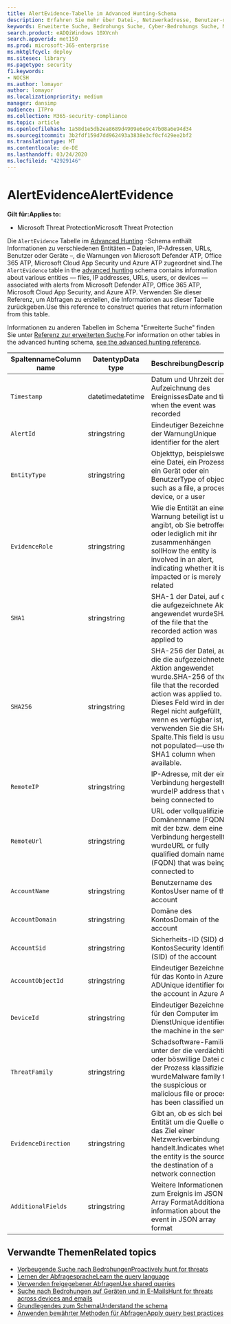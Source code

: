 ```yaml
---
title: AlertEvidence-Tabelle im Advanced Hunting-Schema
description: Erfahren Sie mehr über Datei-, Netzwerkadresse, Benutzer-oder Geräteinformationen, die mit generierten Warnungen in der AlertEvidence-Tabelle des Advanced Hunting-Schemas verknüpft sind.
keywords: Erweiterte Suche, Bedrohungs Suche, Cyber-Bedrohungs Suche, Microsoft Threat Protection, Microsoft 365, MTP, m365, Suche, Abfrage, Telemetrie, Schemareferenz, Kusto, Tabelle, Spalte, Datentyp, Beschreibung, alertinfo, Warnung, Entitäten, Evidence, File, IP-Adresse, Gerät, Computer, Benutzer, Konto
search.product: eADQiWindows 10XVcnh
search.appverid: met150
ms.prod: microsoft-365-enterprise
ms.mktglfcycl: deploy
ms.sitesec: library
ms.pagetype: security
f1.keywords:
- NOCSH
ms.author: lomayor
author: lomayor
ms.localizationpriority: medium
manager: dansimp
audience: ITPro
ms.collection: M365-security-compliance
ms.topic: article
ms.openlocfilehash: 1a58d1e5db2ea8689d4909e6e9c47b08a6e94d34
ms.sourcegitcommit: 3b2fdf159d7dd962493a3838e3cf0cf429ee2bf2
ms.translationtype: MT
ms.contentlocale: de-DE
ms.lasthandoff: 03/24/2020
ms.locfileid: "42929146"
---
```

# <a name="alertevidence"></a><span data-ttu-id="df55b-104">AlertEvidence</span><span class="sxs-lookup"><span data-stu-id="df55b-104">AlertEvidence</span></span>

<span data-ttu-id="df55b-105">**Gilt für:**</span><span class="sxs-lookup"><span data-stu-id="df55b-105">**Applies to:**</span></span>
- <span data-ttu-id="df55b-106">Microsoft Threat Protection</span><span class="sxs-lookup"><span data-stu-id="df55b-106">Microsoft Threat Protection</span></span>

<span data-ttu-id="df55b-107">Die `AlertEvidence` Tabelle im [Advanced Hunting](advanced-hunting-overview.md) -Schema enthält Informationen zu verschiedenen Entitäten – Dateien, IP-Adressen, URLs, Benutzer oder Geräte –, die Warnungen von Microsoft Defender ATP, Office 365 ATP, Microsoft Cloud App Security und Azure ATP zugeordnet sind.</span><span class="sxs-lookup"><span data-stu-id="df55b-107">The `AlertEvidence` table in the [advanced hunting](advanced-hunting-overview.md) schema contains information about various entities — files, IP addresses, URLs, users, or devices — associated with alerts from Microsoft Defender ATP, Office 365 ATP, Microsoft Cloud App Security, and Azure ATP.</span></span> <span data-ttu-id="df55b-108">Verwenden Sie dieser Referenz, um Abfragen zu erstellen, die Informationen aus dieser Tabelle zurückgeben.</span><span class="sxs-lookup"><span data-stu-id="df55b-108">Use this reference to construct queries that return information from this table.</span></span>

<span data-ttu-id="df55b-109">Informationen zu anderen Tabellen im Schema "Erweiterte Suche" finden Sie unter [Referenz zur erweiterten Suche](advanced-hunting-schema-tables.md).</span><span class="sxs-lookup"><span data-stu-id="df55b-109">For information on other tables in the advanced hunting schema, [see the advanced hunting reference](advanced-hunting-schema-tables.md).</span></span>

| <span data-ttu-id="df55b-110">Spaltenname</span><span class="sxs-lookup"><span data-stu-id="df55b-110">Column name</span></span> | <span data-ttu-id="df55b-111">Datentyp</span><span class="sxs-lookup"><span data-stu-id="df55b-111">Data type</span></span> | <span data-ttu-id="df55b-112">Beschreibung</span><span class="sxs-lookup"><span data-stu-id="df55b-112">Description</span></span> |
|-------------|-----------|-------------|
| `Timestamp` | <span data-ttu-id="df55b-113">datetime</span><span class="sxs-lookup"><span data-stu-id="df55b-113">datetime</span></span> | <span data-ttu-id="df55b-114">Datum und Uhrzeit der Aufzeichnung des Ereignisses</span><span class="sxs-lookup"><span data-stu-id="df55b-114">Date and time when the event was recorded</span></span> |
| `AlertId` | <span data-ttu-id="df55b-115">string</span><span class="sxs-lookup"><span data-stu-id="df55b-115">string</span></span> | <span data-ttu-id="df55b-116">Eindeutiger Bezeichner der Warnung</span><span class="sxs-lookup"><span data-stu-id="df55b-116">Unique identifier for the alert</span></span> |
| `EntityType` | <span data-ttu-id="df55b-117">string</span><span class="sxs-lookup"><span data-stu-id="df55b-117">string</span></span> | <span data-ttu-id="df55b-118">Objekttyp, beispielsweise eine Datei, ein Prozess, ein Gerät oder ein Benutzer</span><span class="sxs-lookup"><span data-stu-id="df55b-118">Type of object, such as a file, a process, a device, or a user</span></span> |
| `EvidenceRole` | <span data-ttu-id="df55b-119">string</span><span class="sxs-lookup"><span data-stu-id="df55b-119">string</span></span> | <span data-ttu-id="df55b-120">Wie die Entität an einer Warnung beteiligt ist und angibt, ob Sie betroffen ist oder lediglich mit ihr zusammenhängen soll</span><span class="sxs-lookup"><span data-stu-id="df55b-120">How the entity is involved in an alert, indicating whether it is impacted or is merely related</span></span> |
| `SHA1` | <span data-ttu-id="df55b-121">string</span><span class="sxs-lookup"><span data-stu-id="df55b-121">string</span></span> | <span data-ttu-id="df55b-122">SHA-1 der Datei, auf die die aufgezeichnete Aktion angewendet wurde</span><span class="sxs-lookup"><span data-stu-id="df55b-122">SHA-1 of the file that the recorded action was applied to</span></span> |
| `SHA256` | <span data-ttu-id="df55b-123">string</span><span class="sxs-lookup"><span data-stu-id="df55b-123">string</span></span> | <span data-ttu-id="df55b-124">SHA-256 der Datei, auf die die aufgezeichnete Aktion angewendet wurde.</span><span class="sxs-lookup"><span data-stu-id="df55b-124">SHA-256 of the file that the recorded action was applied to.</span></span> <span data-ttu-id="df55b-125">Dieses Feld wird in der Regel nicht aufgefüllt, wenn es verfügbar ist, verwenden Sie die SHA1-Spalte.</span><span class="sxs-lookup"><span data-stu-id="df55b-125">This field is usually not populated—use the SHA1 column when available.</span></span> |
| `RemoteIP` | <span data-ttu-id="df55b-126">string</span><span class="sxs-lookup"><span data-stu-id="df55b-126">string</span></span> | <span data-ttu-id="df55b-127">IP-Adresse, mit der eine Verbindung hergestellt wurde</span><span class="sxs-lookup"><span data-stu-id="df55b-127">IP address that was being connected to</span></span> |
| `RemoteUrl` | <span data-ttu-id="df55b-128">string</span><span class="sxs-lookup"><span data-stu-id="df55b-128">string</span></span> | <span data-ttu-id="df55b-129">URL oder vollqualifizierter Domänenname (FQDN), mit der bzw. dem eine Verbindung hergestellt wurde</span><span class="sxs-lookup"><span data-stu-id="df55b-129">URL or fully qualified domain name (FQDN) that was being connected to</span></span> |
| `AccountName` | <span data-ttu-id="df55b-130">string</span><span class="sxs-lookup"><span data-stu-id="df55b-130">string</span></span> | <span data-ttu-id="df55b-131">Benutzername des Kontos</span><span class="sxs-lookup"><span data-stu-id="df55b-131">User name of the account</span></span> |
| `AccountDomain` | <span data-ttu-id="df55b-132">string</span><span class="sxs-lookup"><span data-stu-id="df55b-132">string</span></span> | <span data-ttu-id="df55b-133">Domäne des Kontos</span><span class="sxs-lookup"><span data-stu-id="df55b-133">Domain of the account</span></span> |
| `AccountSid` | <span data-ttu-id="df55b-134">string</span><span class="sxs-lookup"><span data-stu-id="df55b-134">string</span></span> | <span data-ttu-id="df55b-135">Sicherheits-ID (SID) des Kontos</span><span class="sxs-lookup"><span data-stu-id="df55b-135">Security Identifier (SID) of the account</span></span> |
| `AccountObjectId` | <span data-ttu-id="df55b-136">string</span><span class="sxs-lookup"><span data-stu-id="df55b-136">string</span></span> | <span data-ttu-id="df55b-137">Eindeutiger Bezeichner für das Konto in Azure AD</span><span class="sxs-lookup"><span data-stu-id="df55b-137">Unique identifier for the account in Azure AD</span></span> |
| `DeviceId` | <span data-ttu-id="df55b-138">string</span><span class="sxs-lookup"><span data-stu-id="df55b-138">string</span></span> | <span data-ttu-id="df55b-139">Eindeutiger Bezeichner für den Computer im Dienst</span><span class="sxs-lookup"><span data-stu-id="df55b-139">Unique identifier for the machine in the service</span></span> |
| `ThreatFamily` | <span data-ttu-id="df55b-140">string</span><span class="sxs-lookup"><span data-stu-id="df55b-140">string</span></span> | <span data-ttu-id="df55b-141">Schadsoftware-Familie, unter der die verdächtige oder böswillige Datei oder der Prozess klassifiziert wurde</span><span class="sxs-lookup"><span data-stu-id="df55b-141">Malware family that the suspicious or malicious file or process has been classified under</span></span> |
| `EvidenceDirection` | <span data-ttu-id="df55b-142">string</span><span class="sxs-lookup"><span data-stu-id="df55b-142">string</span></span> | <span data-ttu-id="df55b-143">Gibt an, ob es sich bei der Entität um die Quelle oder das Ziel einer Netzwerkverbindung handelt.</span><span class="sxs-lookup"><span data-stu-id="df55b-143">Indicates whether the entity is the source or the destination of a network connection</span></span> |
| `AdditionalFields` | <span data-ttu-id="df55b-144">string</span><span class="sxs-lookup"><span data-stu-id="df55b-144">string</span></span> | <span data-ttu-id="df55b-145">Weitere Informationen zum Ereignis im JSON-Array Format</span><span class="sxs-lookup"><span data-stu-id="df55b-145">Additional information about the event in JSON array format</span></span> |

## <a name="related-topics"></a><span data-ttu-id="df55b-146">Verwandte Themen</span><span class="sxs-lookup"><span data-stu-id="df55b-146">Related topics</span></span>
- [<span data-ttu-id="df55b-147">Vorbeugende Suche nach Bedrohungen</span><span class="sxs-lookup"><span data-stu-id="df55b-147">Proactively hunt for threats</span></span>](advanced-hunting-overview.md)
- [<span data-ttu-id="df55b-148">Lernen der Abfragesprache</span><span class="sxs-lookup"><span data-stu-id="df55b-148">Learn the query language</span></span>](advanced-hunting-query-language.md)
- [<span data-ttu-id="df55b-149">Verwenden freigegebener Abfragen</span><span class="sxs-lookup"><span data-stu-id="df55b-149">Use shared queries</span></span>](advanced-hunting-shared-queries.md)
- [<span data-ttu-id="df55b-150">Suche nach Bedrohungen auf Geräten und in E-Mails</span><span class="sxs-lookup"><span data-stu-id="df55b-150">Hunt for threats across devices and emails</span></span>](advanced-hunting-query-emails-devices.md)
- [<span data-ttu-id="df55b-151">Grundlegendes zum Schema</span><span class="sxs-lookup"><span data-stu-id="df55b-151">Understand the schema</span></span>](advanced-hunting-schema-tables.md)
- [<span data-ttu-id="df55b-152">Anwenden bewährter Methoden für Abfragen</span><span class="sxs-lookup"><span data-stu-id="df55b-152">Apply query best practices</span></span>](advanced-hunting-best-practices.md)
